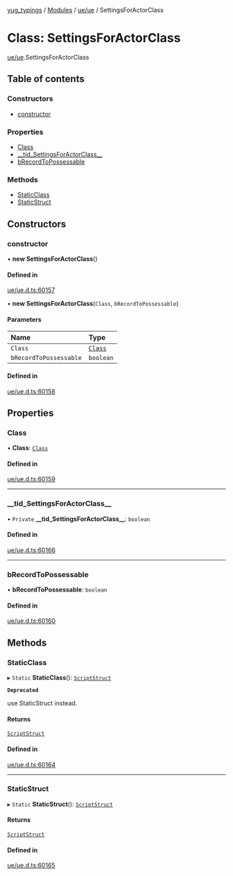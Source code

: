 [yug_typings](../README.md) / [Modules](../modules.md) / [ue/ue](../modules/ue_ue.md) / SettingsForActorClass

# Class: SettingsForActorClass

[ue/ue](../modules/ue_ue.md).SettingsForActorClass

## Table of contents

### Constructors

- [constructor](ue_ue.SettingsForActorClass.md#constructor)

### Properties

- [Class](ue_ue.SettingsForActorClass.md#class)
- [\_\_tid\_SettingsForActorClass\_\_](ue_ue.SettingsForActorClass.md#__tid_settingsforactorclass__)
- [bRecordToPossessable](ue_ue.SettingsForActorClass.md#brecordtopossessable)

### Methods

- [StaticClass](ue_ue.SettingsForActorClass.md#staticclass)
- [StaticStruct](ue_ue.SettingsForActorClass.md#staticstruct)

## Constructors

### constructor

• **new SettingsForActorClass**()

#### Defined in

[ue/ue.d.ts:60157](https://github.com/YugMetaverse/yug_typings/blob/25cad34/ue/ue.d.ts#L60157)

• **new SettingsForActorClass**(`Class`, `bRecordToPossessable`)

#### Parameters

| Name | Type |
| :------ | :------ |
| `Class` | [`Class`](ue_ue.Class.md) |
| `bRecordToPossessable` | `boolean` |

#### Defined in

[ue/ue.d.ts:60158](https://github.com/YugMetaverse/yug_typings/blob/25cad34/ue/ue.d.ts#L60158)

## Properties

### Class

• **Class**: [`Class`](ue_ue.Class.md)

#### Defined in

[ue/ue.d.ts:60159](https://github.com/YugMetaverse/yug_typings/blob/25cad34/ue/ue.d.ts#L60159)

___

### \_\_tid\_SettingsForActorClass\_\_

• `Private` **\_\_tid\_SettingsForActorClass\_\_**: `boolean`

#### Defined in

[ue/ue.d.ts:60166](https://github.com/YugMetaverse/yug_typings/blob/25cad34/ue/ue.d.ts#L60166)

___

### bRecordToPossessable

• **bRecordToPossessable**: `boolean`

#### Defined in

[ue/ue.d.ts:60160](https://github.com/YugMetaverse/yug_typings/blob/25cad34/ue/ue.d.ts#L60160)

## Methods

### StaticClass

▸ `Static` **StaticClass**(): [`ScriptStruct`](ue_ue.ScriptStruct.md)

**`Deprecated`**

use StaticStruct instead.

#### Returns

[`ScriptStruct`](ue_ue.ScriptStruct.md)

#### Defined in

[ue/ue.d.ts:60164](https://github.com/YugMetaverse/yug_typings/blob/25cad34/ue/ue.d.ts#L60164)

___

### StaticStruct

▸ `Static` **StaticStruct**(): [`ScriptStruct`](ue_ue.ScriptStruct.md)

#### Returns

[`ScriptStruct`](ue_ue.ScriptStruct.md)

#### Defined in

[ue/ue.d.ts:60165](https://github.com/YugMetaverse/yug_typings/blob/25cad34/ue/ue.d.ts#L60165)
